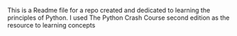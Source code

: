 This is a Readme file for a repo created and dedicated to learning the principles of Python.
I used The Python Crash Course second edition as the resource to learning concepts


